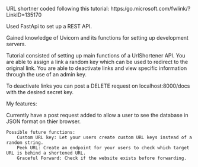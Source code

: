 URL shortner coded following this tutorial:
https:/go.microsoft.com/fwlink/?LinkID=135170

Used FastApi to set up a REST API.

Gained knowledge of Uvicorn and its functions for setting up development servers.

Tutorial consisted of setting up main functions of a UrlShortener API. You are able to assign a link a random key which can be used to redirect to the original link. You are able to deactivate links and view specific information through the use of an admin key.

To deactivate links you can post a DELETE request on localhost:8000/docs with the desired secret key.


My features:

Currently have a post request added to allow a user to see the database in JSON format on thier browser.

    Possible future functions:
        Custom URL key: Let your users create custom URL keys instead of a random string.
        Peek URL: Create an endpoint for your users to check which target URL is behind a shortened URL.
        Graceful Forward: Check if the website exists before forwarding.